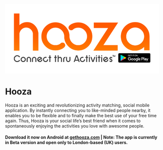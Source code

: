 ![Hooza logo](https://github.com/andreasioannoutech/Hooza/blob/master/img/brand_logo.png)
# Hooza
Hooza is an exciting and revolutionizing activity matching, social mobile application. By instantly connecting you to like-minded people nearby, it enables you to be flexible and to finally make the best use of your free time again. Thus, Hooza is your social life’s best friend when it comes to spontaneously enjoying the activities you love with awesome people.
#### Download it now on Android at [gethooza.com](https://www.gethooza.com) | Note: The app is currently in Beta version and open only to London-based (UK) users.
